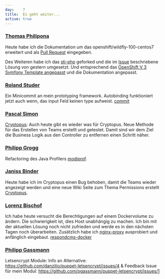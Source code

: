 ```yaml
---
day: 	7
title:	Es geht weiter...
active: true
---
```



### [Thomas Philipona](https://github.com/phil-pona)
Heute habe ich die Dokumentation um das openshift/wildfly-100-centos7 erweitert und als [Pull Request](https://github.com/openshift/sti-wildfly/pull/65) eingegeben.

Des Weiteren habe ich das [sti-php](https://github.com/phil-pona/sti-php) geforked und die im [Issue](https://github.com/openshift/sti-php/issues/73) beschriebene Lösung von gestern umgesetzt. Und entsprechend das [OpenShift V 3 Symfony Template angepasst](https://github.com/phil-pona/ose3-symfony2-ex) und die Dokumentation angepasst.

### [Roland Studer](https://github.com/rolandstuder)

Ein Minicommit an mein prototyping framework. Autobinding funktioniert jetzt auch wenn, das input Feld keinen type aufweist. [commit](https://github.com/RolandStuder/jeizinen-meteor/commit/28bb3a8a8191ec01e97662f69bde80e2dbd67b91)

### [Pascal Simon](https://github.com/psunix)
[Cryptopus](https://github.com/puzzle/cryptopus): Auch heute gibt es wieder was für Cryptopus. Neue Methode für das Erstellen von Teams erstellt und getestet. Damit sind wir dem Ziel die Business Logik aus den Controller zu entfernen einen Schritt näher.

### [Philipp Grogg](https://github.com/gro-gg)
Refactoring des Java Profilers [modjprof](https://github.com/gro-gg/modjprof).

### [Janiss Binder](https://github.com/janissbinder)
Heute habe ich im Cryptopus einen Bug behoben, damit die Teams wieder angezeigt werden und eine neue Wiki Seite zum Thema Permissions erstellt [Cryptopus](https://github.com/puzzle/cryptopus).

### [Lorenz Bischof](https://github.com/lbischof)
Ich habe heute versucht die Berechtigungen auf einem Dockervolume zu ändern. Die schwierigkeit ist, dies Host unabhängig zu machen. Ich bin mit der aktuellen Lösung noch nicht zufrieden und werde es in den nächsten Tagen noch überarbeiten. Zusätzlich habe ich [nginx-proxy](https://github.com/jwilder/nginx-proxy) ausprobiert und anfänglich eingebaut. [respondcms-docker](https://github.com/lbischof/respondcms-docker)

### [Philipp Gassmann](https://github.com/pgassmann)
Letsencrypt Module: Info an Alternative: https://github.com/danzilio/puppet-letsencrypt/issues/4 &
Feedback Issue für mein Modul: https://github.com/pgassmann/puppet-letsencrypt/issues/1
